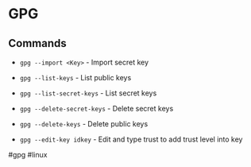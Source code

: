 # GPG


## Commands

* `gpg --import <Key>` - Import secret key

* `gpg --list-keys` - List public keys
* `gpg --list-secret-keys` - List secret keys

* `gpg --delete-secret-keys` - Delete secret keys
* `gpg --delete-keys` - Delete public keys

* `gpg --edit-key idkey` - Edit and type trust to add trust level into key

#gpg #linux
